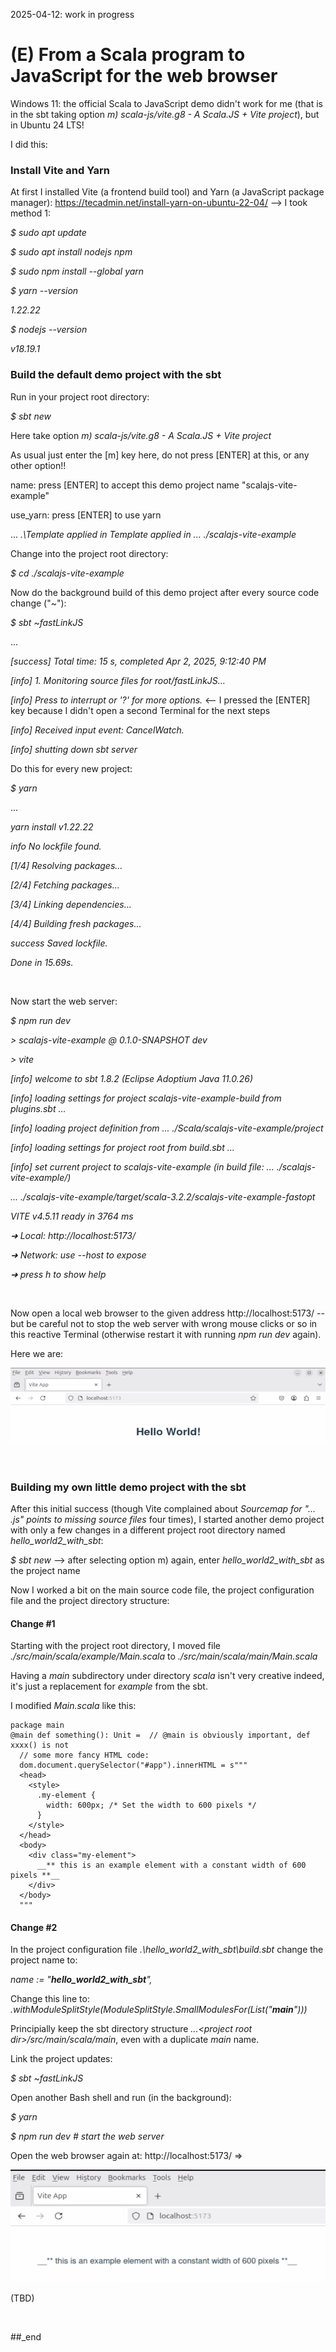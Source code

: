 2025-04-12: work in progress

# (E) From a Scala program to JavaScript for the web browser

Windows 11: the official Scala to JavaScript demo didn't work for me (that is in the sbt taking option _m) scala-js/vite.g8 - A Scala.JS + Vite project_), but in Ubuntu 24 LTS!

I did this:

### Install Vite and Yarn

At first I installed Vite (a frontend build tool) and Yarn (a JavaScript package manager): https://tecadmin.net/install-yarn-on-ubuntu-22-04/ --> I took method 1:

_$ sudo apt update_

_$ sudo apt install nodejs npm_

_$ sudo npm install --global yarn_

_$ yarn --version_

_1.22.22_

_$ nodejs --version_

_v18.19.1_

### Build the default demo project with the sbt

Run in your project root directory:

_$ sbt new_

Here take option _m) scala-js/vite.g8 - A Scala.JS + Vite project_

As usual just enter the [m] key here, do not press [ENTER] at this, or any other option!!

name: press [ENTER] to accept this demo project name "scalajs-vite-example"

use_yarn: press [ENTER] to use yarn

...
_.\Template applied in Template applied in ... ./scalajs-vite-example_

Change into the project root directory:

_$ cd ./scalajs-vite-example_

Now do the background build of this demo project after every source code change ("~"):

_$ sbt ~fastLinkJS_

...

_[success] Total time: 15 s, completed Apr 2, 2025, 9:12:40 PM_

_[info] 1. Monitoring source files for root/fastLinkJS..._

_[info]    Press <enter> to interrupt or '?' for more options._ <-- I pressed the [ENTER] key because I didn't open a second Terminal for the next steps

_[info] Received input event: CancelWatch._

_[info] shutting down sbt server_

Do this for every new project:

_$ yarn_

...

_yarn install v1.22.22_

_info No lockfile found._

_[1/4] Resolving packages..._

_[2/4] Fetching packages..._

_[3/4] Linking dependencies..._

_[4/4] Building fresh packages..._

_success Saved lockfile._

_Done in 15.69s._

<br/>

Now start the web server:

_$ npm run dev_

_> scalajs-vite-example \@ 0.1.0-SNAPSHOT dev_

_> vite_

_[info] welcome to sbt 1.8.2 (Eclipse Adoptium Java 11.0.26)_

_[info] loading settings for project scalajs-vite-example-build from plugins.sbt ..._

_[info] loading project definition from ... ./Scala/scalajs-vite-example/project_

_[info] loading settings for project root from build.sbt ..._

_[info] set current project to scalajs-vite-example (in build file: ... ./scalajs-vite-example/)_

_... ./scalajs-vite-example/target/scala-3.2.2/scalajs-vite-example-fastopt_

_VITE v4.5.11  ready in 3764 ms_

_➜  Local:   http://localhost:5173/_
  
_➜  Network: use --host to expose_
  
_➜  press h to show help_

<br/>

Now open a local web browser to the given address http://localhost:5173/ -- but be careful not to stop the web server with wrong mouse clicks or so in this reactive Terminal (otherwise restart it with running _npm run dev_ again).

Here we are:

![plot](https://github.com/PLC-Programmer/PLC-Programmer.github.io/blob/main/hello_world_from_vite.png)

<br/>

### Building my own little demo project with the sbt

After this initial success (though Vite complained about _Sourcemap for "... .js" points to missing source files_ four times), I started another demo project with only a few changes in a different project root directory named _hello_world2_with_sbt_:

_$ sbt new_ --> after selecting option m) again, enter _hello_world2_with_sbt_ as the project name

<sbt is doing its stuff>

Now I worked a bit on the main source code file, the project configuration file and the project directory structure:

#### Change #1

Starting with the project root directory, I moved file _./src/main/scala/example/Main.scala_ to _./src/main/scala/main/Main.scala_

Having a _main_ subdirectory under directory _scala_ isn't very creative indeed, it's just a replacement for _example_ from the sbt.

I modified _Main.scala_ like this:

```
package main
@main def something(): Unit =  // @main is obviously important, def xxxx() is not
  // some more fancy HTML code:
  dom.document.querySelector("#app").innerHTML = s"""
  <head>
    <style>
      .my-element {
        width: 600px; /* Set the width to 600 pixels */
      }
    </style>
  </head>
  <body>
    <div class="my-element">
      __** this is an example element with a constant width of 600 pixels **__
    </div>
  </body>
  """
```

#### Change #2

In the project configuration file _.\hello_world2_with_sbt\build.sbt_ change the project name to:

_name := "**hello_world2_with_sbt**",_

Change this line to: _.withModuleSplitStyle(ModuleSplitStyle.SmallModulesFor(List("**main**")))_

Principially keep the sbt directory structure _...\<project root dir\>/src/main/scala/main_, even with a duplicate _main_ name.

Link the project updates:  

_$ sbt ~fastLinkJS_

Open another Bash shell and run (in the background):

_$ yarn_

_$ npm run dev  # start the web server_

Open the web browser again at: http://localhost:5173/ =>

![plot](https://github.com/PLC-Programmer/PLC-Programmer.github.io/blob/main/hello_world2_with_sbt_from_vite.png)



(TBD)

<br/>

##_end

